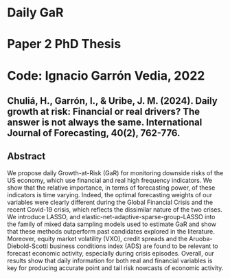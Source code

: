 # Daily GaR
# Paper 2 PhD Thesis
# Code: Ignacio Garrón Vedia, 2022

## Chuliá, H., Garrón, I., & Uribe, J. M. (2024). Daily growth at risk: Financial or real drivers? The answer is not always the same. International Journal of Forecasting, 40(2), 762-776.

## Abstract

We propose daily Growth-at-Risk (GaR) for monitoring downside risks of the US economy, which use financial and real high frequency indicators. We show that the relative importance, in terms of forecasting power, of these indicators is time varying. Indeed, the optimal forecasting weights of our variables were clearly different during the Global Financial Crisis and the recent Covid-19 crisis, which reflects the dissimilar nature of the two crises. We introduce LASSO, and elastic-net-adaptive-sparse-group-LASSO into the family of mixed data sampling models used to estimate GaR and show that these methods outperform past candidates explored in the literature. Moreover, equity market volatility (VXO), credit spreads and the Aruoba-Diebold-Scotti business conditions index (ADS) are found to be relevant to forecast economic activity, especially during crisis episodes. Overall, our results show that daily information for both real and financial variables is key for producing accurate point and tail risk nowcasts of economic activity.


